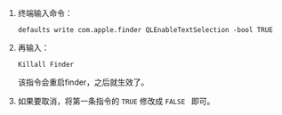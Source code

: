 1. 终端输入命令：

   `defaults write com.apple.finder QLEnableTextSelection -bool TRUE`

2. 再输入：

   `Killall Finder`

   该指令会重启finder，之后就生效了。

3. 如果要取消，将第一条指令的 `TRUE` 修改成 `FALSE ` 即可。